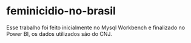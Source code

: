 # feminicidio-no-brasil
 
Esse trabalho foi feito inicialmente no Mysql Workbench e finalizado no Power BI, os dados utilizados são do CNJ.
